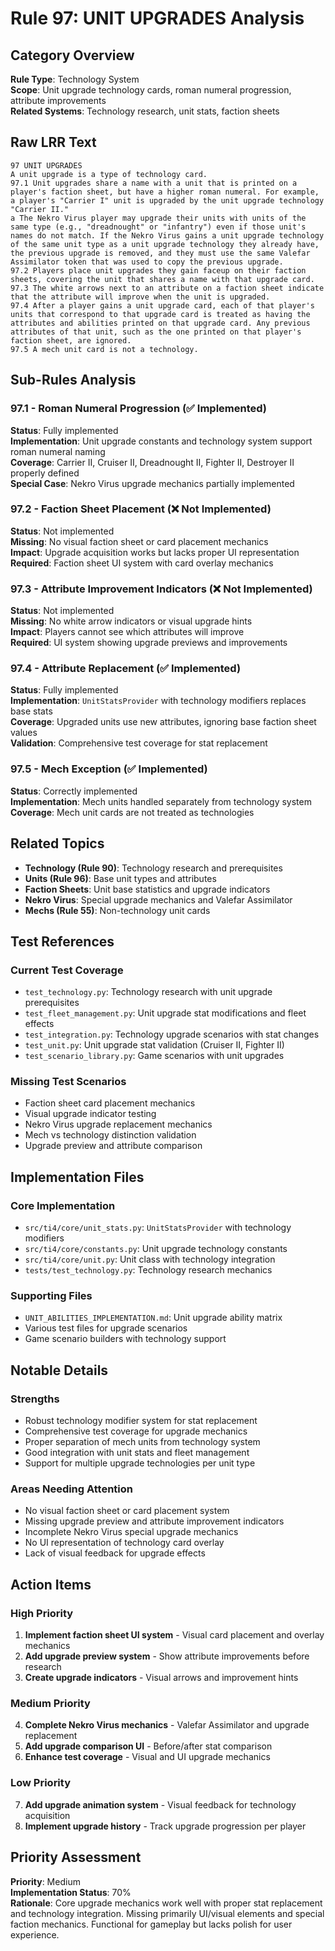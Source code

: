 # Rule 97: UNIT UPGRADES Analysis

## Category Overview
**Rule Type**: Technology System  
**Scope**: Unit upgrade technology cards, roman numeral progression, attribute improvements  
**Related Systems**: Technology research, unit stats, faction sheets

## Raw LRR Text
```
97 UNIT UPGRADES
A unit upgrade is a type of technology card.
97.1 Unit upgrades share a name with a unit that is printed on a player's faction sheet, but have a higher roman numeral. For example, a player's "Carrier I" unit is upgraded by the unit upgrade technology "Carrier II."
a The Nekro Virus player may upgrade their units with units of the same type (e.g., "dreadnought" or "infantry") even if those unit's names do not match. If the Nekro Virus gains a unit upgrade technology of the same unit type as a unit upgrade technology they already have, the previous upgrade is removed, and they must use the same Valefar Assimilator token that was used to copy the previous upgrade.
97.2 Players place unit upgrades they gain faceup on their faction sheets, covering the unit that shares a name with that upgrade card.
97.3 The white arrows next to an attribute on a faction sheet indicate that the attribute will improve when the unit is upgraded.
97.4 After a player gains a unit upgrade card, each of that player's units that correspond to that upgrade card is treated as having the attributes and abilities printed on that upgrade card. Any previous attributes of that unit, such as the one printed on that player's faction sheet, are ignored.
97.5 A mech unit card is not a technology.
```

## Sub-Rules Analysis

### 97.1 - Roman Numeral Progression (✅ Implemented)
**Status**: Fully implemented  
**Implementation**: Unit upgrade constants and technology system support roman numeral naming  
**Coverage**: Carrier II, Cruiser II, Dreadnought II, Fighter II, Destroyer II properly defined  
**Special Case**: Nekro Virus upgrade mechanics partially implemented

### 97.2 - Faction Sheet Placement (❌ Not Implemented)
**Status**: Not implemented  
**Missing**: No visual faction sheet or card placement mechanics  
**Impact**: Upgrade acquisition works but lacks proper UI representation  
**Required**: Faction sheet UI system with card overlay mechanics

### 97.3 - Attribute Improvement Indicators (❌ Not Implemented)
**Status**: Not implemented  
**Missing**: No white arrow indicators or visual upgrade hints  
**Impact**: Players cannot see which attributes will improve  
**Required**: UI system showing upgrade previews and improvements

### 97.4 - Attribute Replacement (✅ Implemented)
**Status**: Fully implemented  
**Implementation**: `UnitStatsProvider` with technology modifiers replaces base stats  
**Coverage**: Upgraded units use new attributes, ignoring base faction sheet values  
**Validation**: Comprehensive test coverage for stat replacement

### 97.5 - Mech Exception (✅ Implemented)
**Status**: Correctly implemented  
**Implementation**: Mech units handled separately from technology system  
**Coverage**: Mech unit cards are not treated as technologies

## Related Topics
- **Technology (Rule 90)**: Technology research and prerequisites
- **Units (Rule 96)**: Base unit types and attributes
- **Faction Sheets**: Unit base statistics and upgrade indicators
- **Nekro Virus**: Special upgrade mechanics and Valefar Assimilator
- **Mechs (Rule 55)**: Non-technology unit cards

## Test References

### Current Test Coverage
- `test_technology.py`: Technology research with unit upgrade prerequisites
- `test_fleet_management.py`: Unit upgrade stat modifications and fleet effects
- `test_integration.py`: Technology upgrade scenarios with stat changes
- `test_unit.py`: Unit upgrade stat validation (Cruiser II, Fighter II)
- `test_scenario_library.py`: Game scenarios with unit upgrades

### Missing Test Scenarios
- Faction sheet card placement mechanics
- Visual upgrade indicator testing
- Nekro Virus upgrade replacement mechanics
- Mech vs technology distinction validation
- Upgrade preview and attribute comparison

## Implementation Files

### Core Implementation
- `src/ti4/core/unit_stats.py`: `UnitStatsProvider` with technology modifiers
- `src/ti4/core/constants.py`: Unit upgrade technology constants
- `src/ti4/core/unit.py`: Unit class with technology integration
- `tests/test_technology.py`: Technology research mechanics

### Supporting Files
- `UNIT_ABILITIES_IMPLEMENTATION.md`: Unit upgrade ability matrix
- Various test files for upgrade scenarios
- Game scenario builders with technology support

## Notable Details

### Strengths
- Robust technology modifier system for stat replacement
- Comprehensive test coverage for upgrade mechanics
- Proper separation of mech units from technology system
- Good integration with unit stats and fleet management
- Support for multiple upgrade technologies per unit type

### Areas Needing Attention
- No visual faction sheet or card placement system
- Missing upgrade preview and attribute improvement indicators
- Incomplete Nekro Virus special upgrade mechanics
- No UI representation of technology card overlay
- Lack of visual feedback for upgrade effects

## Action Items

### High Priority
1. **Implement faction sheet UI system** - Visual card placement and overlay mechanics
2. **Add upgrade preview system** - Show attribute improvements before research
3. **Create upgrade indicators** - Visual arrows and improvement hints

### Medium Priority  
4. **Complete Nekro Virus mechanics** - Valefar Assimilator and upgrade replacement
5. **Add upgrade comparison UI** - Before/after stat comparison
6. **Enhance test coverage** - Visual and UI upgrade mechanics

### Low Priority
7. **Add upgrade animation system** - Visual feedback for technology acquisition
8. **Implement upgrade history** - Track upgrade progression per player

## Priority Assessment
**Priority**: Medium  
**Implementation Status**: 70%  
**Rationale**: Core upgrade mechanics work well with proper stat replacement and technology integration. Missing primarily UI/visual elements and special faction mechanics. Functional for gameplay but lacks polish for user experience.